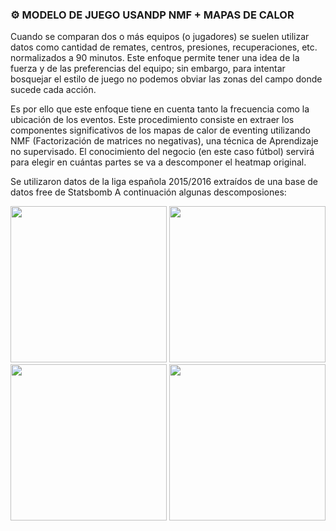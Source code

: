 ### ⚙️ MODELO DE JUEGO USANDP NMF + MAPAS DE CALOR

Cuando se comparan dos o más equipos (o jugadores) se suelen utilizar datos como cantidad de remates, centros, presiones, recuperaciones, etc. normalizados a 90 minutos. Este enfoque permite tener una idea de la fuerza y de las preferencias del equipo; sin embargo, para intentar bosquejar el estilo de juego no podemos obviar las zonas del campo donde sucede cada acción.

Es por ello que este enfoque tiene en cuenta tanto la frecuencia como la ubicación de los eventos. Este procedimiento consiste en extraer los componentes significativos de los mapas de calor de eventing utilizando NMF (Factorización de matrices no negativas), una técnica de Aprendizaje no supervisado. El conocimiento del negocio (en este caso fútbol) servirá para elegir en cuántas partes se va a descomponer el heatmap original.

Se utilizaron datos de la liga española 2015/2016 extraídos de una base de datos free de Statsbomb
A continuación algunas descomposiones:

<img src="https://github.com/user-attachments/assets/831d323d-2ceb-4d4a-8653-f77ced06b5d8" width="250"/>
<img src="https://github.com/user-attachments/assets/ecbd93f3-3704-441d-99d8-d98d4ce249d4" width="250"/>
<img src="https://github.com/user-attachments/assets/a0c042cc-0bba-4128-bcd0-6dd8370c0797" width="250"/>
<img src="https://github.com/user-attachments/assets/01215f54-c654-454b-9915-434a43905f5e" width="250"/>

